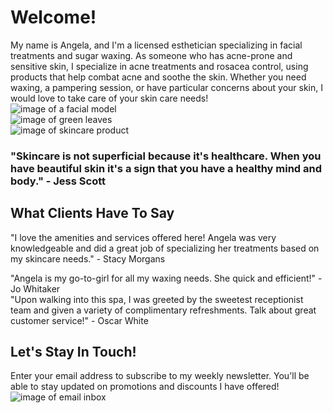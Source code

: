 # Welcome!
My name is Angela, and I'm a licensed esthetician specializing in facial treatments and sugar waxing. As someone who has acne-prone and sensitive skin, I specialize in acne treatments and rosacea control, using products that help combat acne and soothe the skin. Whether you need waxing, a pampering session, or have particular concerns about your skin, I would love to take care of your skin care needs!
<br>
![image of a facial model](https://assets.lummi.ai/assets/QmTktuhaCqdoptyyZ2bjqbiS6gENWTQRJcHLoakNuj8Xju?auto=format&w=1500)
<br>
![image of green leaves](https://images.unsplash.com/photo-1503149779833-1de50ebe5f8a?q=80&w=2448&auto=format&fit=crop&ixlib=rb-4.0.3&ixid=M3wxMjA3fDB8MHxwaG90by1wYWdlfHx8fGVufDB8fHx8fA%3D%3D)
<br>
![image of skincare product](https://images.unsplash.com/photo-1552046122-03184de85e08?q=80&w=2487&auto=format&fit=crop&ixlib=rb-4.0.3&ixid=M3wxMjA3fDB8MHxwaG90by1wYWdlfHx8fGVufDB8fHx8fA%3D%3D)
### "Skincare is not superficial because it's healthcare. When you have beautiful skin it's a sign that you have a healthy mind and body." - Jess Scott


## What Clients Have To Say

"I love the amenities and services offered here! Angela was very knowledgeable and did a great job of specializing her treatments based on my skincare needs." - Stacy Morgans
<br>

"Angela is my go-to-girl for all my waxing needs. She quick and efficient!" - Jo Whitaker
<br>
"Upon walking into this spa, I was greeted by the sweetest receptionist team and given a variety of complimentary refreshments. Talk about great customer service!" - Oscar White

## Let's Stay In Touch!
Enter your email address to subscribe to my weekly newsletter. You'll be able to stay updated on promotions and discounts I have offered!
![image of email inbox](https://images.unsplash.com/photo-1603539279542-e7cf76a92801?q=80&w=2371&auto=format&fit=crop&ixlib=rb-4.0.3&ixid=M3wxMjA3fDB8MHxwaG90by1wYWdlfHx8fGVufDB8fHx8fA%3D%3D)